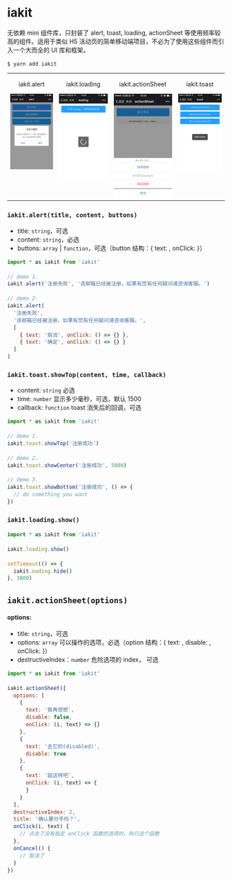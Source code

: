 # iakit

无依赖 mini 组件库，只封装了 alert, toast, loading, actionSheet 等使用频率较高的组件。适用于类似 H5 活动页的简单移动端项目，不必为了使用这些组件而引入一个大而全的 UI 库和框架。

```
$ yarn add iakit
```

<table>
  <tbody>
    <tr>
      <td align="center" valign="top">
        <p>iakit.alert</p>
        <img width="210" src="./docs/alert.jpg">
      </td>
      <td align="center" valign="top">
        <p>iakit.loading</p>
        <img width="210" src="./docs/loading.jpg">
      </td>
      <td align="center" valign="top">
        <p>iakit.actionSheet</p>
        <img width="210" src="./docs/actionsheet.jpg">
      </td>
      <td align="center" valign="top">
        <p>iakit.toast</p>
        <img width="210" src="./docs/toast.jpg">
      </td>
    </tr>
  </tbody>
</table>

### `iakit.alert(title, content, buttons)`

* title: `string`，可选
* content: `string`，必选
* buttons: `array` | `function`，可选（button 结构：{ text: <String>, onClick: <Function> }）

```js
import * as iakit from 'iakit'

// demo 1.
iakit.alert('注册失败', '该邮箱已经被注册，如果有您有任何疑问请咨询客服。')

// demo 2.
iakit.alert(
  '注册失败',
  '该邮箱已经被注册，如果有您有任何疑问请咨询客服。',
  [
    { text: '取消', onClick: () => {} },
    { text: '确定', onClick: () => {} }
  ]
)
```

### `iakit.toast.showTop(content, time, callback)`

* content: `string` 必选
* time: `number` 显示多少毫秒，可选，默认 1500
* callback: `function` toast 消失后的回调，可选

```js
import * as iakit from 'iakit'

// demo 1.
iakit.toast.showTop('注册成功')

// demo 2.
iakit.toast.showCenter('注册成功', 5000)

// demo 3.
iakit.toast.showBottom('注册成功', () => {
  // do something you want
})
```


### `iakit.loading.show()`

```js
import * as iakit from 'iakit'

iakit.loading.show()

setTimeout(() => {
  iakit.oading.hide()
}, 3000)
```

## `iakit.actionSheet(options)`

#### options:
* title: `string`，可选
* options: `array` 可以操作的选项，必选（option 结构：{ text: <String>, disable: <Boolean>, onClick: <Function> }）
* destructiveIndex：`number` 危险选项的 index， 可选

```js
import * as iakit from 'iakit'

iakit.actionSheet({
  options: [
    {
      text: '我再想想',
      disable: false,
      onClick: (i, text) => {}
    },
    {
      text: '去它的(disabled)',
      disable: true
    },
    {
      text: '就这样吧',
      onClick: (i, text) => {
      }
    }
  ],
  destructiveIndex: 2,
  title: '确认要分手吗？',
  onClick(i, text) {
    // 点击了没有指定 onClick 函数的选项时，执行这个函数
  },
  onCancel() {
    // 取消了
  }
})
```
